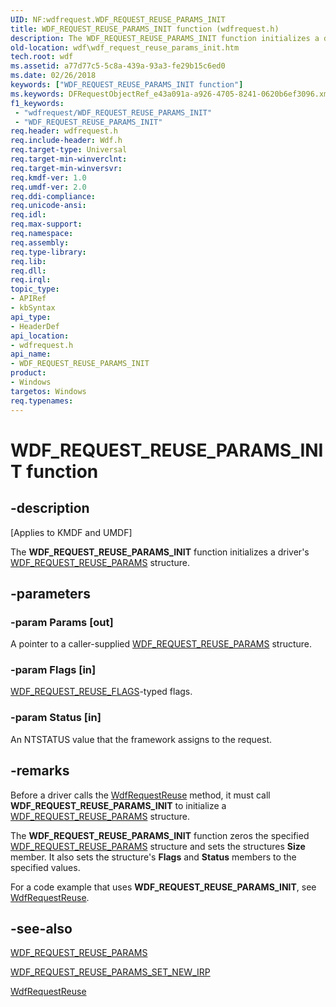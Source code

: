 ```yaml
---
UID: NF:wdfrequest.WDF_REQUEST_REUSE_PARAMS_INIT
title: WDF_REQUEST_REUSE_PARAMS_INIT function (wdfrequest.h)
description: The WDF_REQUEST_REUSE_PARAMS_INIT function initializes a driver's WDF_REQUEST_REUSE_PARAMS structure.
old-location: wdf\wdf_request_reuse_params_init.htm
tech.root: wdf
ms.assetid: a77d77c5-5c8a-439a-93a3-fe29b15c6ed0
ms.date: 02/26/2018
keywords: ["WDF_REQUEST_REUSE_PARAMS_INIT function"]
ms.keywords: DFRequestObjectRef_e43a091a-a926-4705-8241-0620b6ef3096.xml, WDF_REQUEST_REUSE_PARAMS_INIT, WDF_REQUEST_REUSE_PARAMS_INIT function, kmdf.wdf_request_reuse_params_init, wdf.wdf_request_reuse_params_init, wdfrequest/WDF_REQUEST_REUSE_PARAMS_INIT
f1_keywords:
 - "wdfrequest/WDF_REQUEST_REUSE_PARAMS_INIT"
 - "WDF_REQUEST_REUSE_PARAMS_INIT"
req.header: wdfrequest.h
req.include-header: Wdf.h
req.target-type: Universal
req.target-min-winverclnt: 
req.target-min-winversvr: 
req.kmdf-ver: 1.0
req.umdf-ver: 2.0
req.ddi-compliance: 
req.unicode-ansi: 
req.idl: 
req.max-support: 
req.namespace: 
req.assembly: 
req.type-library: 
req.lib: 
req.dll: 
req.irql: 
topic_type:
- APIRef
- kbSyntax
api_type:
- HeaderDef
api_location:
- wdfrequest.h
api_name:
- WDF_REQUEST_REUSE_PARAMS_INIT
product:
- Windows
targetos: Windows
req.typenames: 
---
```


# WDF_REQUEST_REUSE_PARAMS_INIT function


## -description


<p class="CCE_Message">[Applies to KMDF and UMDF]</p>

The <b>WDF_REQUEST_REUSE_PARAMS_INIT</b> function initializes a driver's <a href="https://docs.microsoft.com/windows-hardware/drivers/ddi/wdfrequest/ns-wdfrequest-_wdf_request_reuse_params">WDF_REQUEST_REUSE_PARAMS</a> structure.


## -parameters




### -param Params [out]

A pointer to a caller-supplied <a href="https://docs.microsoft.com/windows-hardware/drivers/ddi/wdfrequest/ns-wdfrequest-_wdf_request_reuse_params">WDF_REQUEST_REUSE_PARAMS</a> structure.


### -param Flags [in]


<a href="https://docs.microsoft.com/windows-hardware/drivers/ddi/wdfrequest/ne-wdfrequest-_wdf_request_reuse_flags">WDF_REQUEST_REUSE_FLAGS</a>-typed flags. 


### -param Status [in]

An NTSTATUS value that the framework assigns to the request.


## -remarks



Before a driver calls the <a href="https://docs.microsoft.com/windows-hardware/drivers/ddi/wdfrequest/nf-wdfrequest-wdfrequestreuse">WdfRequestReuse</a> method, it must call <b>WDF_REQUEST_REUSE_PARAMS_INIT</b> to initialize a <a href="https://docs.microsoft.com/windows-hardware/drivers/ddi/wdfrequest/ns-wdfrequest-_wdf_request_reuse_params">WDF_REQUEST_REUSE_PARAMS</a> structure.

The <b>WDF_REQUEST_REUSE_PARAMS_INIT</b> function zeros the specified <a href="https://docs.microsoft.com/windows-hardware/drivers/ddi/wdfrequest/ns-wdfrequest-_wdf_request_reuse_params">WDF_REQUEST_REUSE_PARAMS</a> structure and sets the structures <b>Size</b> member. It also sets the structure's <b>Flags</b> and <b>Status</b> members to the specified values.

For a code example that uses <b>WDF_REQUEST_REUSE_PARAMS_INIT</b>, see <a href="https://docs.microsoft.com/windows-hardware/drivers/ddi/wdfrequest/nf-wdfrequest-wdfrequestreuse">WdfRequestReuse</a>.




## -see-also




<a href="https://docs.microsoft.com/windows-hardware/drivers/ddi/wdfrequest/ns-wdfrequest-_wdf_request_reuse_params">WDF_REQUEST_REUSE_PARAMS</a>



<a href="https://docs.microsoft.com/windows-hardware/drivers/ddi/wdfrequest/nf-wdfrequest-wdf_request_reuse_params_set_new_irp">WDF_REQUEST_REUSE_PARAMS_SET_NEW_IRP</a>



<a href="https://docs.microsoft.com/windows-hardware/drivers/ddi/wdfrequest/nf-wdfrequest-wdfrequestreuse">WdfRequestReuse</a>
 

 

